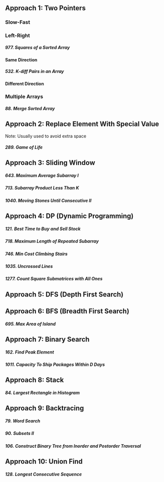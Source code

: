 ## Approach 1: Two Pointers

### Slow-Fast

### Left-Right

##### 977. Squares of a Sorted Array

#### Same Direction

##### 532. K-diff Pairs in an Array

#### Different Direction

### Multiple Arrays

##### 88. Merge Sorted Array

## Approach 2: Replace Element With Special Value

Note: Usually used to avoid extra space

##### 289. Game of Life

## Approach 3: Sliding Window

##### 643. Maximum Average Subarray I

##### 713. Subarray Product Less Than K

##### 1040. Moving Stones Until Consecutive II

## Approach 4: DP (Dynamic Programming)

##### 121. Best Time to Buy and Sell Stock

##### 718. Maximum Length of Repeated Subarray

##### 746. Min Cost Climbing Stairs

##### 1035. Uncrossed Lines

##### 1277. Count Square Submatrices with All Ones

## Approach 5: DFS (Depth First Search)

## Approach 6: BFS (Breadth First Search)

##### 695. Max Area of Island

## Approach 7: Binary Search

##### 162. Find Peak Element

##### 1011. Capacity To Ship Packages Within D Days

## Approach 8: Stack

##### 84. Largest Rectangle in Histogram

## Approach 9: Backtracing

##### 79. Word Search

##### 90. Subsets II

##### 106. Construct Binary Tree from Inorder and Postorder Traversal

## Approach 10: Union Find

##### 128. Longest Consecutive Sequence
